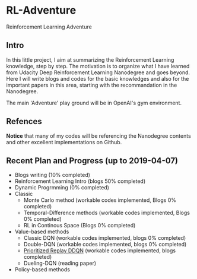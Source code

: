 # RL-Adventure
Reinforcement Learning Adventure

## Intro

In this little project, I aim at summarizing the Reinforcement Learning knowledge, step by step. The motivation is to organize what I have learned from Udacity Deep Reinforcement Learning Nanodegree and goes beyond. Here I will write blogs and codes for the basic knowledges and also for the important papers in this area, starting with the recommandation in the Nanodegree.

The main 'Adventure' play ground will be in OpenAI's gym environment.

## Refences
**Notice** that many of my codes will be referencing the Nanodegree contents and other excellent implementations on Github.

## Recent Plan and Progress (up to 2019-04-07)

- Blogs writing (10% completed)
- Reinforcement Learning Intro (blogs 50% completed)
- Dynamic Progrmming (0% completed)
- Classic
  - Monte Carlo method (workable codes implemented, Blogs 0% completed)
  - Temporal-Difference methods (workable codes implemented, Blogs 0% completed)
  - RL in Continous Space (Blogs 0% completed)
- Value-based methods
  - Classic DQN (workable codes implemented, blogs 0% completed)
  - Double-DQN (workable codes implemented, blogs 0% completed)
  - [Prioritized Replay DDQN](https://github.com/quboanthony/RL-Adventure/tree/master/dqn-Prioritized%20Experience%20Replay%20ddqn) (workable codes implemented, blogs completed)
  - Dueling-DQN (reading paper)
- Policy-based methods
